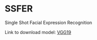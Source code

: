 # SSFER
Single Shot Facial Expression Recognition

Link to download model:
[VGG19](https://drive.google.com/drive/folders/12JnBGaSPITRyg8OZCS3m4UzPSL7HNmGm)
